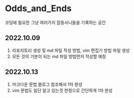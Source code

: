 # Odds_and_Ends
코딩에 필요한 그냥 여러가지 잡동사니들을 기록하는 공간
## 2022.10.09 
1. 리포지토리 생성 및 md 파일 작성 방법, vim 편집기 방법 파일 생성
2.  모든 것의 기본이 되는 md 파일 방법먼저 작성할 예정


## 2022.10.13
1. 마크다운 문법 블로그 참조해서 1차 완성
2. vim 문법도 일단 알고 있는것 한정으로 간단하게 1차 완성




